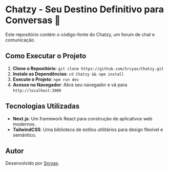 # Chatzy - Seu Destino Definitivo para Conversas 📱

Este repositório contém o código-fonte do Chatzy, um forum de chat e comunicação.

## Como Executar o Projeto

1. **Clone o Repositório**: `git clone https://github.com/Srcyax/Chatzy.git`
2. **Instale as Dependências**: `cd Chatzy && npm install`
3. **Execute o Projeto**: `npm run dev`
4. **Acesse no Navegador**: Abra seu navegador e vá para `http://localhost:3000`

## Tecnologias Utilizadas

- **Next.js**: Um framework React para construção de aplicativos web modernos.
- **TailwindCSS**: Uma biblioteca de estilos utilitários para design flexível e semântico.

## Autor

Desenvolvido por [Srcyax](https://github.com/Srcyax).
